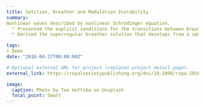 ```yaml
---
title: Solition, Breather and Modulation Instability
summary:
Nonlinear waves described by nonlinear Schrödinger equation.
  * Presented the explicit conditions for the transitions between breathers and solitons with different structures
  * Derived the superregular breather solution that develops from a small localized perturbation, which provide helpful insight on the nonlinear stage of modulation instability of the condensate

tags:
- Demo
date: "2016-04-27T00:00:00Z"

# Optional external URL for project (replaces project detail page).
external_link: https://royalsocietypublishing.org/doi/10.1098/rspa.2016.0681

image:
  caption: Photo by Toa Heftiba on Unsplash
  focal_point: Smart
---
```

